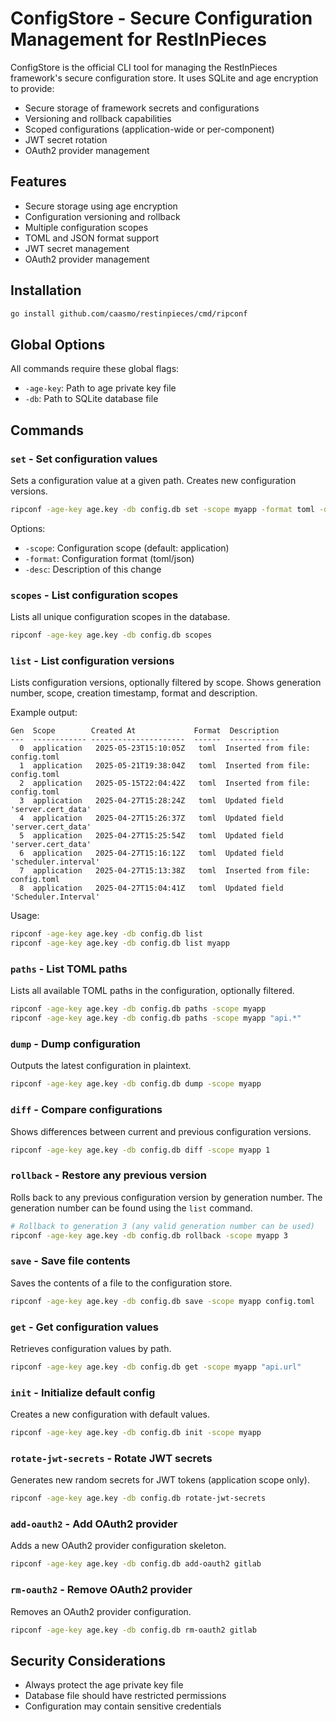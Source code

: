 # ConfigStore - Secure Configuration Management for RestInPieces

ConfigStore is the official CLI tool for managing the RestInPieces framework's secure configuration store. It uses SQLite and age encryption to provide:

- Secure storage of framework secrets and configurations
- Versioning and rollback capabilities
- Scoped configurations (application-wide or per-component)
- JWT secret rotation
- OAuth2 provider management

## Features

- Secure storage using age encryption
- Configuration versioning and rollback
- Multiple configuration scopes
- TOML and JSON format support
- JWT secret management
- OAuth2 provider management

## Installation

```bash
go install github.com/caasmo/restinpieces/cmd/ripconf
```

## Global Options

All commands require these global flags:
- `-age-key`: Path to age private key file
- `-db`: Path to SQLite database file

## Commands

### `set` - Set configuration values

Sets a configuration value at a given path. Creates new configuration versions.

```bash
ripconf -age-key age.key -db config.db set -scope myapp -format toml -desc "Update API settings" api.url "https://api.example.com"
```

Options:
- `-scope`: Configuration scope (default: application)
- `-format`: Configuration format (toml/json)
- `-desc`: Description of this change

### `scopes` - List configuration scopes

Lists all unique configuration scopes in the database.

```bash
ripconf -age-key age.key -db config.db scopes
```

### `list` - List configuration versions

Lists configuration versions, optionally filtered by scope. Shows generation number, scope, creation timestamp, format and description.

Example output:
```
Gen  Scope        Created At             Format  Description
---  ------------ ---------------------  ------  -----------
  0  application   2025-05-23T15:10:05Z   toml  Inserted from file: config.toml
  1  application   2025-05-21T19:38:04Z   toml  Inserted from file: config.toml
  2  application   2025-05-15T22:04:42Z   toml  Inserted from file: config.toml
  3  application   2025-04-27T15:28:24Z   toml  Updated field 'server.cert_data'
  4  application   2025-04-27T15:26:37Z   toml  Updated field 'server.cert_data'
  5  application   2025-04-27T15:25:54Z   toml  Updated field 'server.cert_data'
  6  application   2025-04-27T15:16:12Z   toml  Updated field 'scheduler.interval'
  7  application   2025-04-27T15:13:38Z   toml  Inserted from file: config.toml
  8  application   2025-04-27T15:04:41Z   toml  Updated field 'Scheduler.Interval'
```

Usage:
```bash
ripconf -age-key age.key -db config.db list
ripconf -age-key age.key -db config.db list myapp
```

### `paths` - List TOML paths

Lists all available TOML paths in the configuration, optionally filtered.

```bash
ripconf -age-key age.key -db config.db paths -scope myapp
ripconf -age-key age.key -db config.db paths -scope myapp "api.*"
```

### `dump` - Dump configuration

Outputs the latest configuration in plaintext.

```bash
ripconf -age-key age.key -db config.db dump -scope myapp
```

### `diff` - Compare configurations

Shows differences between current and previous configuration versions.

```bash
ripconf -age-key age.key -db config.db diff -scope myapp 1
```

### `rollback` - Restore any previous version

Rolls back to any previous configuration version by generation number. The generation number can be found using the `list` command.

```bash
# Rollback to generation 3 (any valid generation number can be used)
ripconf -age-key age.key -db config.db rollback -scope myapp 3
```

### `save` - Save file contents

Saves the contents of a file to the configuration store.

```bash
ripconf -age-key age.key -db config.db save -scope myapp config.toml
```

### `get` - Get configuration values

Retrieves configuration values by path.

```bash
ripconf -age-key age.key -db config.db get -scope myapp "api.url"
```

### `init` - Initialize default config

Creates a new configuration with default values.

```bash
ripconf -age-key age.key -db config.db init -scope myapp
```

### `rotate-jwt-secrets` - Rotate JWT secrets

Generates new random secrets for JWT tokens (application scope only).

```bash
ripconf -age-key age.key -db config.db rotate-jwt-secrets
```

### `add-oauth2` - Add OAuth2 provider

Adds a new OAuth2 provider configuration skeleton.

```bash
ripconf -age-key age.key -db config.db add-oauth2 gitlab
```

### `rm-oauth2` - Remove OAuth2 provider

Removes an OAuth2 provider configuration.

```bash
ripconf -age-key age.key -db config.db rm-oauth2 gitlab
```

## Security Considerations

- Always protect the age private key file
- Database file should have restricted permissions
- Configuration may contain sensitive credentials
